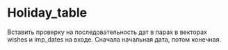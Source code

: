 # Holiday_table
Вставить проверку на последовательность дат в парах в векторах wishes и imp_dates на входе. Сначала начальная дата, потом конечная.
